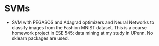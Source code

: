 # SVMs
  - SVM with PEGASOS and Adagrad optimizers and Neural Networks to classify images from the Fashion MNIST dataset. This is a course homework project in ESE 545: data mining at my study in UPenn. No sklearn packages are used.
